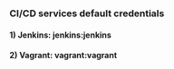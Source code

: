 ### CI/CD services default credentials

#### 1) Jenkins: jenkins:jenkins

#### 2) Vagrant: vagrant:vagrant
